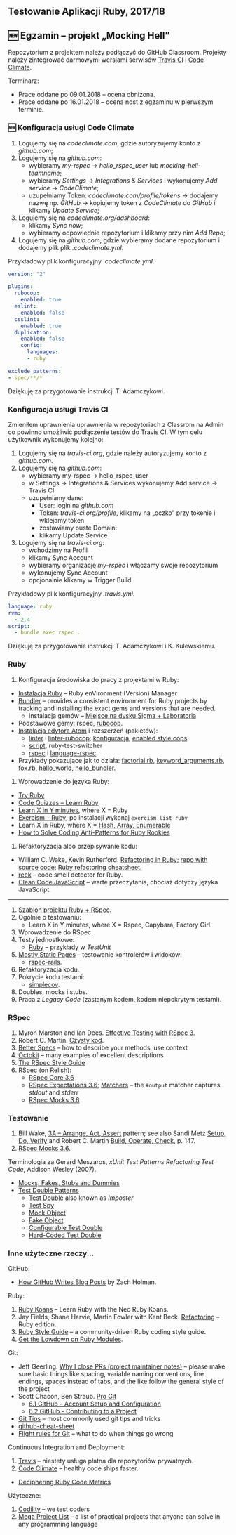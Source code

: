 ## Testowanie Aplikacji Ruby, 2017/18

## :new: Egzamin – projekt „Mocking Hell”

Repozytorium z projektem należy podłączyć do GitHub Classroom.
Projekty należy zintegrować darmowymi wersjami serwisów
[Travis CI](https://docs.travis-ci.com) i [Code Climate](https://codeclimate.com).

Terminarz:

* Prace oddane po 09.01.2018 – ocena obniżona.
* Prace oddane po 16.01.2018 – ocena ndst z egzaminu w pierwszym terminie.


### :new: Konfiguracja usługi Code Climate

1. Logujemy się na _codeclimate.com_, gdzie autoryzujemy konto z _github.com_;
2. Logujemy się na _github.com_:
   - wybieramy _my-rspec_ → _hello_rspec_user_ lub _mocking-hell-teamname_;
   - wybieramy _Settings_ → _Integrations & Services_ i wykonujemy _Add service_ → _CodeClimate_;
   - uzupełniamy Token: _codeclimate.com/profile/tokens_ → dodajemy nazwę np. _GitHub_ → kopiujemy token z _CodeClimate_ do _GitHub_ i klikamy _Update Service_;
3. Logujemy się na _codeclimate.org/dashboard_:
   - klikamy _Sync now_;
   - wybieramy odpowiednie repozytorium i klikamy przy nim _Add Repo_;
4. Logujemy się na _github.com_, gdzie wybieramy dodane repozytorium i dodajemy plik plik _.codeclimate.yml_.

Przykładowy plik konfiguracyjny _.codeclimate.yml_.
```yml
version: "2"

plugins:
  rubocop:
    enabled: true
  eslint:
    enabled: false
  csslint:
    enabled: true
  duplication:
    enabled: false
    config:
      languages:
      - ruby

exclude_patterns:
- spec/**/*
```

Dziękuję za przygotowanie instrukcji T. Adamczykowi.


### Konfiguracja usługi Travis CI

Zmieniłem uprawnienia uprawnienia w repozytoriach z Classrom na Admin co powinno
umożliwić podłączenie testów do Travis CI. W tym celu użytkownik wykonujemy
kolejno:

1. Logujemy się na _travis-ci.org_, gdzie należy autoryzujemy konto z _github.com_.
2. Logujemy się na _github.com_:
   - wybieramy my-rspec → hello_rspec_user
   - w Settings → Integrations & Services wykonujemy Add service → Travis CI
   - uzupełniamy dane:
     * User: login na _github.com_
     * Token: _travis-ci.org/profile_, klikamy na „oczko” przy tokenie i wklejamy token
     * zostawiamy puste Domain:
     * klikamy Update Service
3. Logujemy się na _travis-ci.org_:
   - wchodzimy na Profil
   - klikamy Sync Account
   - wybieramy organizację _my-rspec_ i włączamy swoje repozytorium
   - wykonujemy Sync Account
   - opcjonalnie klikamy w Trigger Build

Przykładowy plik konfiguracyjny _.travis.yml_.
```yml
language: ruby
rvm:
  - 2.4
script:
  - bundle exec rspec .
```

Dziękuję za przygotowanie instrukcji T. Adamczykowi i K. Kulewskiemu.


### Ruby

1. Konfiguracja środowiska do pracy z projektami w Ruby:
  - [Instalacja Ruby](http://rvm.io/rvm) – Ruby enVironment (Version) Manager
  - [Bundler](http://bundler.io) – provides a consistent environment
    for Ruby projects by tracking and installing the exact gems and
    versions that are needed.
    - instalacja gemów – [Miejsce na dysku Sigma + Laboratoria](https://inf.ug.edu.pl/aktualizacje-serwera-sigma)
  - Podstawowe gemy: rspec, [rubocop](http://rubocop.readthedocs.io/en/latest/).
  - [Instalacja edytora Atom](https://atom.io) i rozszerzeń (pakietów):
    * [linter](https://github.com/steelbrain/linter) i
      [linter-rubocop](https://atom.io/packages/linter-rubocop);
      [konfiguracja](http://rubocop.readthedocs.io/en/latest/),
      [enabled style cops](https://github.com/bbatsov/rubocop/blob/master/config/enabled.yml)
    * [script](https://atom.io/packages/script), ruby-test-switcher
    * [rspec](https://atom.io/packages/rspec) i
      [language-rspec](https://atom.io/packages/language-rspec)
  - Przykłady pokazujące jak to działa:
    [factorial.rb](wyklady/1-Classes_Modules/factorial.rb),
    [keyword_arguments.rb](wyklady/1-Classes_Modules/keyword_arguments.rb),
    [fox.rb](wyklady/1-Classes_Modules/fox.rb),
    [hello_world](wyklady/2-Hello_Bundler/hello_world]),
    [hello_bundler](wyklady/2-Hello_Bundler/hello_bundler).
1. Wprowadzenie do języka Ruby:
  - [Try Ruby](http://tryruby.org)
  - [Code Quizzes – Learn Ruby](http://www.codequizzes.com/ruby)
  - [Learn X in Y minutes][5], where X = Ruby
  - [Exercism – Ruby](http://exercism.io/languages/ruby/about); po instalacji wykonaj `exercism list ruby`
  - Learn X in Ruby, where X = [Hash, Array, Enumerable](http://ruby-doc.org/core-2.4.2/)
  - [How to Solve Coding Anti-Patterns for Ruby Rookies](http://www.sitepoint.com/how-to-solve-coding-anti-patterns-for-ruby-rookies/)
1. Refaktoryzacja albo przepisywanie kodu:
  - William C. Wake, Kevin Rutherford.
   [Refactoring in Ruby](http://www.refactoringinruby.info);
   [repo with source code](https://github.com/kevinrutherford/rrwb-code);
   [Ruby refactoring cheatsheet](http://ghendry.net/refactor.html).
  - [reek](https://github.com/troessner/reek) – code smell detector for Ruby.
  - [Clean Code JavaScript](https://github.com/ryanmcdermott/clean-code-javascript) –
   warte przeczytania, chociaż dotyczy języka JavaScript.

---

1. [Szablon projektu Ruby + RSpec](https://github.com/egzamin/solutions-tar).
2. Ogólnie o testowaniu:<br>
   - Learn X in Y minutes, where X = Rspec, Capybara, Factory Girl.
3. Wprowadzenie do RSpec.
4. Testy jednostkowe:
   - [Ruby](https://github.com/ruby/ruby/tree/trunk/test/ruby) – przykłady w _TestUnit_
5. [Mostly Static Pages](https://github.com/rails4/mostly_static_pages5) –
   testowanie kontrolerów i widoków:
   - [rspec-rails](https://github.com/rspec/rspec-rails).
6. Refaktoryzacja kodu.
7. Pokrycie kodu testami:
   - [simplecov][8].
8. Doubles, mocks i stubs.
9. Praca z *Legacy Code* (zastanym kodem, kodem niepokrytym testami).


### RSpec

1. Myron Marston and Ian Dees. [Effective Testing with RSpec 3][3].
1. Robert C. Martin. [Czysty kod](http://helion.pl/ksiazki/czysty-kod-podrecznik-dobrego-programisty-robert-c-martin,czykov.htm).
1. [Better Specs](http://betterspecs.org) – how to describe your methods, use context
1. [Octokit](https://github.com/octokit/octokit.rb) – many examples of excellent descriptions
1. [The RSpec Style Guide](https://github.com/reachlocal/rspec-style-guide)
1. [RSpec](https://relishapp.com/rspec) (on Relish):
    - [RSpec Core 3.6](https://relishapp.com/rspec/rspec-core/docs)
    - [RSpec Expectations 3.6](https://relishapp.com/rspec/rspec-expectations/docs);
    [Matchers](http://www.rubydoc.info/github/rspec/rspec-expectations/RSpec/Matchers#output-instance_method) – the `#output` matcher captures _stdout_ and _stderr_
    - [RSpec Mocks 3.6](https://relishapp.com/rspec/rspec-mocks/docs)


### Testowanie

1. Bill Wake, [3A – Arrange, Act, Assert](http://xp123.com/articles/3a-arrange-act-assert/) pattern; see also Sandi Metz [Setup, Do, Verify](https://www.sandimetz.com/99bottles/sample#_writing_the_first_test) and Robert C. Martin [Build, Operate, Check](https://helion.pl/ksiazki/czysty-kod-podrecznik-dobrego-programisty-robert-c-martin,czykov.htm), p. 147.
1. [RSpec Mocks 3.6](https://relishapp.com/rspec/rspec-mocks/v/3-6/docs/basics/scope).

Terminologia za Gerard Meszaros, _xUnit Test Patterns Refactoring Test Code_, Addison Wesley (2007).

* [Mocks, Fakes, Stubs and Dummies](http://xunitpatterns.com/Mocks,%20Fakes,%20Stubs%20and%20Dummies.html)
* [Test Double Patterns](http://xunitpatterns.com/Test%20Double%20Patterns.html)
  - [Test Double](http://xunitpatterns.com/Test%20Double.html) also known as *Imposter*
  - [Test Spy](http://xunitpatterns.com/Test%20Spy.html)
  - [Mock Object](http://xunitpatterns.com/Mock%20Object.html)
  - [Fake Object](http://xunitpatterns.com/Fake%20Object.html)
  - [Configurable Test Double](http://xunitpatterns.com/Configurable%20Test%20Double.html)
  - [Hard-Coded Test Double](http://xunitpatterns.com/Hard-Coded%20Test%20Double.html)


### Inne użyteczne rzeczy...

GitHub:

* [How GitHub Writes Blog Posts](https://zachholman.com/posts/how-github-writes-blog-posts/) by Zach Holman.

Ruby:

1. [Ruby Koans](http://rubykoans.com/) – Learn Ruby with the Neo Ruby Koans.
2. Jay Fields, Shane Harvie, Martin Fowler with Kent Beck.
  [Refactoring](http://books.google.pl/books/about/Refactoring.html?id=6jyOUrJBJHAC) – Ruby edition.
3. [Ruby Style Guide](https://github.com/bbatsov/ruby-style-guide) – a community-driven Ruby coding style guide.
4. [Get the Lowdown on Ruby Modules](https://www.sitepoint.com/get-the-low-down-on-ruby-modules/).

Git:

* Jeff Geerling.
  [Why I close PRs (project maintainer notes)](http://www.jeffgeerling.com/blog/2016/why-i-close-prs-oss-project-maintainer-notes) – please make sure basic things like spacing, variable naming conventions, line endings, spaces instead of tabs, and the like follow the general style of the project
* Scott Chacon, Ben Straub. [Pro Git](https://git-scm.com/book/en/v2)
  - [6.1 GitHub – Account Setup and Configuration](https://git-scm.com/book/en/v2/GitHub-Account-Setup-and-Configuration)
  - [6.2 GitHub - Contributing to a Project](https://git-scm.com/book/en/v2/GitHub-Contributing-to-a-Project)
* [Git Tips](https://github.com/git-tips/tips) – most commonly used git tips and tricks
* [github-cheat-sheet](http://git.io/sheet)
* [Flight rules for Git](https://github.com/k88hudson/git-flight-rules) –
  what to do when things go wrong

Continuous Integration and Deployment:

1. [Travis](https://travis-ci.org/) – niestety usługa płatna dla repozytoriów prywatnych.
1. [Code Climate](https://codeclimate.com/) – healthy code ships faster.
  - [Deciphering Ruby Code Metrics](http://blog.codeclimate.com/blog/2013/08/07/deciphering-ruby-code-metrics/)

Użyteczne:

1. [Codility](https://codility.com/) – we test coders
1. [Mega Project List](https://github.com/karan/Projects) –
  a list of practical projects that anyone can solve in any programming language


[1]: https://github.com/elizabrock/NSS-Syllabus-Spring-2013
[2]: http://rvm.io/rvm
[3]: https://pragprog.com/book/rspec3/effective-testing-with-rspec-3
[4]: http://www.tutorialspoint.com/ruby/
[5]: http://learnxinyminutes.com/docs/ruby/
[6]: http://tryruby.org/levels/1/challenges/0
[7]: https://www.codeschool.com/courses/testing-with-rspec
[8]: https://github.com/colszowka/simplecov
